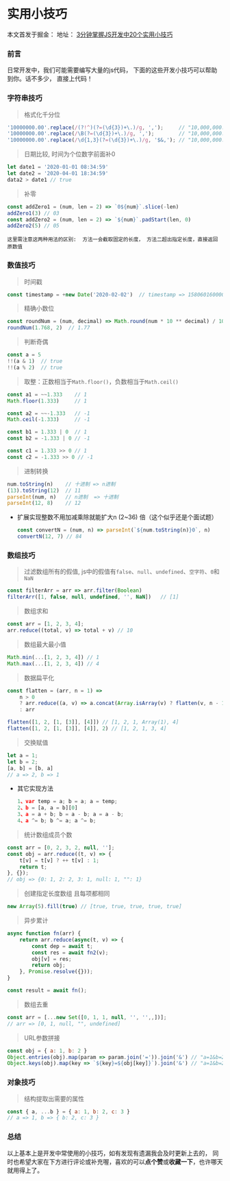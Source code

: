 # 实用小技巧

本文首发于掘金： 地址： [3分钟掌握JS开发中20个实用小技巧](https://juejin.im/post/5e9128fa518825738943b8c6)

### 前言

日常开发中，我们可能需要编写大量的js代码，  下面的这些开发小技巧可以帮助到你。话不多少， 直接上代码！

### 字符串技巧

> 格式化千分位

```js
'10000000.00'.replace(/(?!^)(?=(\d{3})+\.)/g, ',');  	// "10,000,000.00"
'10000000.00'.replace(/\B(?=(\d{3})+\.)/g, ',');		// "10,000,000.00"
'10000000.00'.replace(/\d{1,3}(?=(\d{3})+\.)/g, '$&,'); // "10,000,000.00"
```

> 日期比较,  时间为个位数字前面补0

```js
let date1 = '2020-01-01 08:34:59'
let date2 = '2020-04-01 18:34:59'
data2 > date1 // true
```

> 补零

```js
const addZero1 = (num, len = 2) => `0${num}`.slice(-len)
addZero1(3) // 03
const addZero2 = (num, len = 2) => `${num}`.padStart(len, 0)
addZero2(5) // 05
```

```!
这里需注意这两种用法的区别:  方法一会截取固定的长度， 方法二超出指定长度，直接返回原数值
```

### 数值技巧

> 时间戳

```js
const timestamp = +new Date('2020-02-02')  // timestamp => 1580601600000
```

> 精确小数位

```js
const roundNum = (num, decimal) => Math.round(num * 10 ** decimal) / 10 ** decimal
roundNum(1.768, 2)  // 1.77
```

> 判断奇偶

```js
const a = 5
!!(a & 1)  // true
!!(a % 2)  // true
```

>  取整：正数相当于`Math.floor()`，负数相当于`Math.ceil()` 

```js
const a1 = ~~1.333    // 1
Math.floor(1.333)     // 1

const a2 = ~~-1.333   // -1
Math.ceil(-1.333) 	  // -1	

const b1 = 1.333 | 0  // 1
const b2 = -1.333 | 0 // -1

const c1 = 1.333 >> 0 // 1
const c2 = -1.333 >> 0 // -1
```

> 进制转换   

```js
num.toString(n)    // 十进制 => n进制 
(13).toString(12)  // 11
parseInt(num, n)   // n进制  => 十进制
parseInt(12, 8)	   // 12
```

- 扩展实现整数不用加减乘除就能扩大n (2~36) 倍（这个似乎还是个面试题）

  ```js
  const convertN = (num, n) => parseInt(`${num.toString(n)}0`, n)
  convertN(12, 7) // 84
  ```

### 数组技巧

> 过滤数组所有的假值,  js中的假值有`false`、`null`、`undefined`、`空字符`、`0`和`NaN` 

```js
const filterArr = arr => arr.filter(Boolean)
filterArr([1, false, null, undefined, '', NaN])   // [1]
```

> 数组求和

```js
const arr = [1, 2, 3, 4];
arr.reduce((total, v) => total + v) // 10
```
> 数组最大最小值
```js
Math.min(...[1, 2, 3, 4]) // 1
Math.max(...[1, 2, 3, 4]) // 4
```

> 数据扁平化

```js
const flatten = (arr, n = 1) => 
	n > 0 
	? arr.reduce((a, v) => a.concat(Array.isArray(v) ? flatten(v, n - 1) : v), [] )
	: arr

flatten([1, 2, [1, [3]], [4]]) // [1, 2, 1, Array(1), 4]
flatten([1, 2, [1, [3]], [4]], 2) // [1, 2, 1, 3, 4]

```

>  交换赋值 

```js
let a = 1;
let b = 2;
[a, b] = [b, a]
// a => 2, b => 1
```

- 其它实现方法

  ```js
  1、var temp = a; b = a; a = temp;
  2、b = [a, a = b][0]
  3、a = a + b; b = a - b; a = a - b;
  4、a ^= b; b ^= a; a ^= b;
  ```

> 统计数组成员个数

```js
const arr = [0, 2, 3, 2, null, ''];
const obj = arr.reduce((t, v) => {
    t[v] = t[v] ? ++ t[v] : 1;
    return t;
}, {});
// obj => {0: 1, 2: 2, 3: 1, null: 1, "": 1}
```

>  创建指定长度数组 且每项都相同

```js
new Array(5).fill(true) // [true, true, true, true, true]
```

>  异步累计 

```js
async function fn(arr) {
    return arr.reduce(async(t, v) => {
        const dep = await t;
        const res = await fn2(v);
        obj[v] = res;
        return obj;
    }, Promise.resolve({}));
}

const result = await fn();
```

> 数组去重

```js
const arr = [...new Set([0, 1, 1, null, '', '',,])];  
// arr => [0, 1, null, "", undefined]
```

> URL参数拼接

```js
const obj = { a: 1, b: 2 }
Object.entries(obj).map(param => param.join('=')).join('&') // "a=1&b=2"
Object.keys(obj).map(key => `${key}=${obj[key]}`).join('&') // "a=1&b=2"
```



### 对象技巧

> 结构提取出需要的属性

```js
const { a, ...b } = { a: 1, b: 2, c: 3 }
// a => 1, b => { b: 2, c: 3 }
```

###  总结

 以上基本上是开发中常使用的小技巧，如有发现有遗漏我会及时更新上去的， 同时也希望大家在下方进行评论或补充喔，喜欢的可以**点个赞**或**收藏一下**，也许哪天就用得上了。 